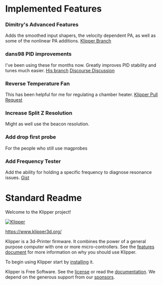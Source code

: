 # Implemented Features

### Dimitry's Advanced Features
Adds the smoothed input shapers, the velocity dependent PA, as well as some of the nonlinear PA additions.
[Klipper Branch](https://github.com/dmbutyugin/klipper/tree/advanced-features)

### dans98 PID improvements
I've been using these for months now. Greatly improves PID stability and tunes much easier. 
[His branch](https://github.com/dans98/klipper/tree/Final-PID-Improvements)
[Discourse Discussion](https://klipper.discourse.group/t/experimental-pid-improvement-changes/3604)

### Reverse Temperature Fan
This has been helpful for me for regulating a chamber heater.
[Klipper Pull Request](https://github.com/Klipper3d/klipper/pull/6156)

### Increase Split Z Resolution
Might as well use the beacon resolution. 

### Add drop first probe
For the people who still use magprobes 

### Add Frequency Tester
Add the ability for holding a specific frequency to diagnose resonance issues. 
[Gist](https://gist.github.com/kmobs/f6def5db272ca5c1b81727482f53bed8)

# Standard Readme

Welcome to the Klipper project!

[![Klipper](docs/img/klipper-logo-small.png)](https://www.klipper3d.org/)

https://www.klipper3d.org/

Klipper is a 3d-Printer firmware. It combines the power of a general
purpose computer with one or more micro-controllers. See the
[features document](https://www.klipper3d.org/Features.html) for more
information on why you should use Klipper.

To begin using Klipper start by
[installing](https://www.klipper3d.org/Installation.html) it.

Klipper is Free Software. See the [license](COPYING) or read the
[documentation](https://www.klipper3d.org/Overview.html). We depend on
the generous support from our
[sponsors](https://www.klipper3d.org/Sponsors.html).
